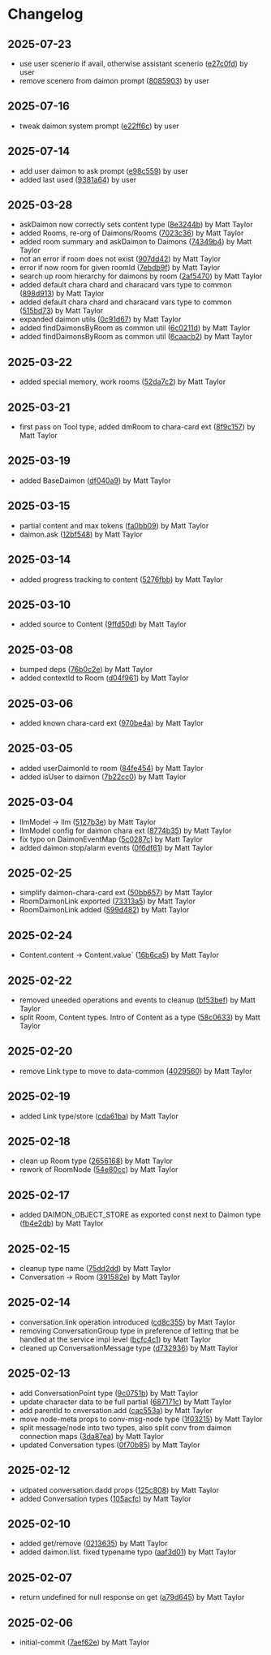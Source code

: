 # Changelog


## 2025-07-23
- use user scenerio if avail, otherwise assistant scenerio ([e27c0fd](https://github.com/mjt-services/daimon-common-2025/commit/e27c0fde7f023e1c6b9ea23995ab8f6b6e2736f9)) by user
- remove scenero from daimon prompt ([8085903](https://github.com/mjt-services/daimon-common-2025/commit/808590340e253b9eac02bceb116ec9b265020201)) by user

## 2025-07-16
- tweak daimon system prompt ([e22ff6c](https://github.com/mjt-services/daimon-common-2025/commit/e22ff6cd30cd40da9d926d075e77e639da9172d5)) by user

## 2025-07-14
- add user daimon to ask prompt ([e98c559](https://github.com/mjt-services/daimon-common-2025/commit/e98c5594558446cb3d6c543396324b0eb95183af)) by user
- added last used ([9381a64](https://github.com/mjt-services/daimon-common-2025/commit/9381a64d555d53cb934a3363d51836e502276176)) by user

## 2025-03-28
- askDaimon now correctly sets content type ([8e3244b](https://github.com/mjt-services/daimon-common-2025/commit/8e3244be7b1af0cf44b04241335a0e8b930420e8)) by Matt Taylor
- added Rooms, re-org of Daimons/Rooms ([7023c36](https://github.com/mjt-services/daimon-common-2025/commit/7023c36ea1a2ce5196e2d3ffea86ab0c698b64e6)) by Matt Taylor
- added room summary and askDaimon to Daimons ([74349b4](https://github.com/mjt-services/daimon-common-2025/commit/74349b4712579028457e8f6efd18a18d511c32b6)) by Matt Taylor
- not an error if room does not exist ([907dd42](https://github.com/mjt-services/daimon-common-2025/commit/907dd428505eb25c0f68f468736391a37e80de59)) by Matt Taylor
- error if now room for given roomId ([7ebdb9f](https://github.com/mjt-services/daimon-common-2025/commit/7ebdb9f5698ebcc446c5521148f383246b080d2f)) by Matt Taylor
- search up room hierarchy for daimons by room ([2af5470](https://github.com/mjt-services/daimon-common-2025/commit/2af547088bc24bfc921a38ce35c55614ff84e3fd)) by Matt Taylor
- added default chara chard and characard vars type to common ([898d913](https://github.com/mjt-services/daimon-common-2025/commit/898d913848debfba57ef5b65c1f08a4fee72ba7f)) by Matt Taylor
- added default chara chard and characard vars type to common ([515bd73](https://github.com/mjt-services/daimon-common-2025/commit/515bd73008e9637b721ea96ac8e0bea2ca87edc6)) by Matt Taylor
- expanded daimon utils ([0c91d67](https://github.com/mjt-services/daimon-common-2025/commit/0c91d67d6be8b78c352000dbbff2618478c331fc)) by Matt Taylor
- added findDaimonsByRoom as common util ([6c0211d](https://github.com/mjt-services/daimon-common-2025/commit/6c0211d83a01982b5fa700165b7c432fe755bb2e)) by Matt Taylor
- added findDaimonsByRoom as common util ([6caacb2](https://github.com/mjt-services/daimon-common-2025/commit/6caacb27b58130876ed769d1d3bf2799960add70)) by Matt Taylor

## 2025-03-22
- added special memory, work rooms ([52da7c2](https://github.com/mjt-services/daimon-common-2025/commit/52da7c214fef037de7c9f0efbd4a7576372a6387)) by Matt Taylor

## 2025-03-21
- first pass on Tool type, added dmRoom to chara-card ext ([8f9c157](https://github.com/mjt-services/daimon-common-2025/commit/8f9c1572d16dbfac2b92bd4794da0942008e4214)) by Matt Taylor

## 2025-03-19
- added BaseDaimon ([df040a9](https://github.com/mjt-services/daimon-common-2025/commit/df040a92e9e9237f3b135f884246bdfd21c49059)) by Matt Taylor

## 2025-03-15
- partial content and max tokens ([fa0bb09](https://github.com/mjt-services/daimon-common-2025/commit/fa0bb097d96347c116fe83ea6656eccd1d154930)) by Matt Taylor
- daimon.ask ([12bf548](https://github.com/mjt-services/daimon-common-2025/commit/12bf5488079aebc70f4c276ae25ea5c59489738d)) by Matt Taylor

## 2025-03-14
- added progress tracking to content ([5276fbb](https://github.com/mjt-services/daimon-common-2025/commit/5276fbbe9e4e98f304d6901ff3804f4a649e78e2)) by Matt Taylor

## 2025-03-10
- added source to Content ([9ffd50d](https://github.com/mjt-services/daimon-common-2025/commit/9ffd50d2aa6deab06b9b6c08c479b66dfcefc5b3)) by Matt Taylor

## 2025-03-08
- bumped deps ([76b0c2e](https://github.com/mjt-services/daimon-common-2025/commit/76b0c2e829e5e0265a822a075df688781d327252)) by Matt Taylor
- added contextId to Room ([d04f961](https://github.com/mjt-services/daimon-common-2025/commit/d04f96197fcd4fc4d0c0c462933337865eaaf17b)) by Matt Taylor

## 2025-03-06
- added known chara-card ext ([970be4a](https://github.com/mjt-services/daimon-common-2025/commit/970be4a50a6192fd6fea5d53797309af77450337)) by Matt Taylor

## 2025-03-05
- added userDaimonId to room ([84fe454](https://github.com/mjt-services/daimon-common-2025/commit/84fe454470c554a0ac70e10f783f271b7113a820)) by Matt Taylor
- added isUser to daimon ([7b22cc0](https://github.com/mjt-services/daimon-common-2025/commit/7b22cc0a635a5e0201b651d9df6b280768e439cd)) by Matt Taylor

## 2025-03-04
- llmModel -> llm ([5127b3e](https://github.com/mjt-services/daimon-common-2025/commit/5127b3eab38c8f0164ba1fa22f97c2861cbf407e)) by Matt Taylor
- llmModel config for daimon chara ext ([8774b35](https://github.com/mjt-services/daimon-common-2025/commit/8774b35a3dacbb112abffcd0c0ecdbce51bde32b)) by Matt Taylor
- fix typo on DaimonEventMap ([5c0287c](https://github.com/mjt-services/daimon-common-2025/commit/5c0287c11c353eae17f0a0ebf563a5b7433eb607)) by Matt Taylor
- added daimon stop/alarm events ([0f6df61](https://github.com/mjt-services/daimon-common-2025/commit/0f6df61937489f77c37ab9aa6cebd27030ab7973)) by Matt Taylor

## 2025-02-25
- simplify daimon-chara-card ext ([50bb657](https://github.com/mjt-services/daimon-common-2025/commit/50bb657ac94744ea77e6c0132bccf2a6cae9beb1)) by Matt Taylor
- RoomDaimonLink exported ([73313a5](https://github.com/mjt-services/daimon-common-2025/commit/73313a5927e9b0268e0e15892c8816f2b348c40b)) by Matt Taylor
- RoomDaimonLink added ([599d482](https://github.com/mjt-services/daimon-common-2025/commit/599d4828c12e9cd961921581c075d9c597ca0b72)) by Matt Taylor

## 2025-02-24
- Content.content -> Content.value` ([16b6ca5](https://github.com/mjt-services/daimon-common-2025/commit/16b6ca5d248557337c281b343e00ffc5bf84224a)) by Matt Taylor

## 2025-02-22
- removed uneeded operations and events to cleanup ([bf53bef](https://github.com/mjt-services/daimon-common-2025/commit/bf53bef5e7eceafd7001276af78f464766437452)) by Matt Taylor
- split Room, Content types. Intro of Content as a type ([58c0633](https://github.com/mjt-services/daimon-common-2025/commit/58c06335f2af4da77989d16fe7ff279dd606527e)) by Matt Taylor

## 2025-02-20
- remove Link type to move to data-common ([4029560](https://github.com/mjt-services/daimon-common-2025/commit/402956068a885b6737dd080e0d3b3b9171512ea6)) by Matt Taylor

## 2025-02-19
- added Link type/store ([cda61ba](https://github.com/mjt-services/daimon-common-2025/commit/cda61ba8e4c18000f028de2c1fe68b89551436b2)) by Matt Taylor

## 2025-02-18
- clean up Room type ([2656168](https://github.com/mjt-services/daimon-common-2025/commit/2656168ac5a51ede6a670e1c07db484c06f8ccad)) by Matt Taylor
- rework of RoomNode ([54e80cc](https://github.com/mjt-services/daimon-common-2025/commit/54e80ccb56e23dee0f720783f6c9f145b9a1c15f)) by Matt Taylor

## 2025-02-17
- added DAIMON_OBJECT_STORE as exported const next to Daimon type ([fb4e2db](https://github.com/mjt-services/daimon-common-2025/commit/fb4e2db81229b7797cb36c2678f572c0df2b0137)) by Matt Taylor

## 2025-02-15
- cleanup type name ([75dd2dd](https://github.com/mjt-services/daimon-common-2025/commit/75dd2dd5238d081f93dc05763afd175c46d75fc7)) by Matt Taylor
- Conversation -> Room ([391582e](https://github.com/mjt-services/daimon-common-2025/commit/391582e189fe5bf591f50803a8e285bbccf06f09)) by Matt Taylor

## 2025-02-14
- conversation.link operation introduced ([cd8c355](https://github.com/mjt-services/daimon-common-2025/commit/cd8c3558eac076a527e1a9fdc722c39a7fac9d12)) by Matt Taylor
- removing ConversationGroup type in preference of letting that be handled at the service impl level ([bcfc4c1](https://github.com/mjt-services/daimon-common-2025/commit/bcfc4c1b977e43c906f2cf3da764d03bfff29f4d)) by Matt Taylor
- cleaned up ConversationMessage type ([d732936](https://github.com/mjt-services/daimon-common-2025/commit/d7329361c371a1aa10bc14e4fc7c6cdb5d9e1458)) by Matt Taylor

## 2025-02-13
- add ConversationPoint type ([9c0751b](https://github.com/mjt-services/daimon-common-2025/commit/9c0751bb82a8b90577ce7e1695ff46b3ca29d67c)) by Matt Taylor
- update character data to be full partial ([687171c](https://github.com/mjt-services/daimon-common-2025/commit/687171c6eac7b58b133f9889cde1c5e79c27a387)) by Matt Taylor
- add parentId to cnversation.add ([cac553a](https://github.com/mjt-services/daimon-common-2025/commit/cac553add52dbdfb3405fb597bce99a185a61c42)) by Matt Taylor
- move node-meta props to conv-msg-node type ([1f03215](https://github.com/mjt-services/daimon-common-2025/commit/1f032153063ffc9a0fdaca46614f58a9f6e4efd7)) by Matt Taylor
- split message/node into two types, also split conv from daimon connection maps ([3da87ea](https://github.com/mjt-services/daimon-common-2025/commit/3da87ea1bb3dc97635ec6e4d96d0a6a48f603fad)) by Matt Taylor
- updated Conversation types ([0f70b85](https://github.com/mjt-services/daimon-common-2025/commit/0f70b85a9d1e41e9c3befff4d51b503a328c1bba)) by Matt Taylor

## 2025-02-12
- udpated conversation.dadd props ([125c808](https://github.com/mjt-services/daimon-common-2025/commit/125c808a918460cfdf5bac3fbb564e7a7b39657c)) by Matt Taylor
- added Conversation types ([105acfc](https://github.com/mjt-services/daimon-common-2025/commit/105acfc873ea5210560300d580f3d5a4f0aa4b09)) by Matt Taylor

## 2025-02-10
- added get/remove ([0213635](https://github.com/mjt-services/daimon-common-2025/commit/0213635f79b72c89bad3e0e8da1044659328185c)) by Matt Taylor
- added daimon.list. fixed typename typo ([aaf3d01](https://github.com/mjt-services/daimon-common-2025/commit/aaf3d0108b83639fcd4c2e49f20f917ff7e0cea5)) by Matt Taylor

## 2025-02-07
- return undefined for null response on get ([a79d645](https://github.com/mjt-services/daimon-common-2025/commit/a79d6458b121d9729aaaf24d09b9fab4af39d37f)) by Matt Taylor

## 2025-02-06
- initial-commit ([7aef62e](https://github.com/mjt-services/daimon-common-2025/commit/7aef62ea1208d88dda5198ec8e113db75ac45cb3)) by Matt Taylor
